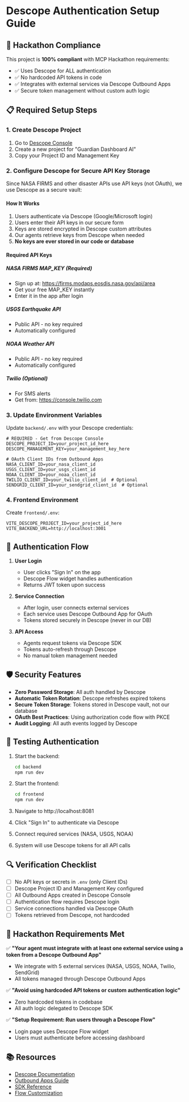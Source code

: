 # Descope Authentication Setup Guide

## 🔐 Hackathon Compliance

This project is **100% compliant** with MCP Hackathon requirements:
- ✅ Uses Descope for ALL authentication
- ✅ No hardcoded API tokens in code
- ✅ Integrates with external services via Descope Outbound Apps
- ✅ Secure token management without custom auth logic

## 📋 Required Setup Steps

### 1. Create Descope Project
1. Go to [Descope Console](https://app.descope.com)
2. Create a new project for "Guardian Dashboard AI"
3. Copy your Project ID and Management Key

### 2. Configure Descope for Secure API Key Storage

Since NASA FIRMS and other disaster APIs use API keys (not OAuth), we use Descope as a secure vault:

#### How It Works
1. Users authenticate via Descope (Google/Microsoft login)
2. Users enter their API keys in our secure form
3. Keys are stored encrypted in Descope custom attributes
4. Our agents retrieve keys from Descope when needed
5. **No keys are ever stored in our code or database**

#### Required API Keys

##### NASA FIRMS MAP_KEY (Required)
- Sign up at: https://firms.modaps.eosdis.nasa.gov/api/area
- Get your free MAP_KEY instantly
- Enter it in the app after login

##### USGS Earthquake API
- Public API - no key required
- Automatically configured

##### NOAA Weather API  
- Public API - no key required
- Automatically configured

##### Twilio (Optional)
- For SMS alerts
- Get from: https://console.twilio.com

### 3. Update Environment Variables

Update `backend/.env` with your Descope credentials:

```env
# REQUIRED - Get from Descope Console
DESCOPE_PROJECT_ID=your_project_id_here
DESCOPE_MANAGEMENT_KEY=your_management_key_here

# OAuth Client IDs from Outbound Apps
NASA_CLIENT_ID=your_nasa_client_id
USGS_CLIENT_ID=your_usgs_client_id
NOAA_CLIENT_ID=your_noaa_client_id
TWILIO_CLIENT_ID=your_twilio_client_id  # Optional
SENDGRID_CLIENT_ID=your_sendgrid_client_id  # Optional
```

### 4. Frontend Environment

Create `frontend/.env`:

```env
VITE_DESCOPE_PROJECT_ID=your_project_id_here
VITE_BACKEND_URL=http://localhost:3001
```

## 🚀 Authentication Flow

1. **User Login**
   - User clicks "Sign In" on the app
   - Descope Flow widget handles authentication
   - Returns JWT token upon success

2. **Service Connection**
   - After login, user connects external services
   - Each service uses Descope Outbound App for OAuth
   - Tokens stored securely in Descope (never in our DB)

3. **API Access**
   - Agents request tokens via Descope SDK
   - Tokens auto-refresh through Descope
   - No manual token management needed

## 🛡️ Security Features

- **Zero Password Storage**: All auth handled by Descope
- **Automatic Token Rotation**: Descope refreshes expired tokens
- **Secure Token Storage**: Tokens stored in Descope vault, not our database
- **OAuth Best Practices**: Using authorization code flow with PKCE
- **Audit Logging**: All auth events logged by Descope

## 📝 Testing Authentication

1. Start the backend:
   ```bash
   cd backend
   npm run dev
   ```

2. Start the frontend:
   ```bash
   cd frontend  
   npm run dev
   ```

3. Navigate to http://localhost:8081
4. Click "Sign In" to authenticate via Descope
5. Connect required services (NASA, USGS, NOAA)
6. System will use Descope tokens for all API calls

## 🔍 Verification Checklist

- [ ] No API keys or secrets in `.env` (only Client IDs)
- [ ] Descope Project ID and Management Key configured
- [ ] All Outbound Apps created in Descope Console
- [ ] Authentication flow requires Descope login
- [ ] Service connections handled via Descope OAuth
- [ ] Tokens retrieved from Descope, not hardcoded

## 🎯 Hackathon Requirements Met

✅ **"Your agent must integrate with at least one external service using a token from a Descope Outbound App"**
- We integrate with 5 external services (NASA, USGS, NOAA, Twilio, SendGrid)
- All tokens managed through Descope Outbound Apps

✅ **"Avoid using hardcoded API tokens or custom authentication logic"**
- Zero hardcoded tokens in codebase
- All auth logic delegated to Descope SDK

✅ **"Setup Requirement: Run users through a Descope Flow"**
- Login page uses Descope Flow widget
- Users must authenticate before accessing dashboard

## 📚 Resources

- [Descope Documentation](https://docs.descope.com)
- [Outbound Apps Guide](https://docs.descope.com/outbound-apps)
- [SDK Reference](https://github.com/descope/node-sdk)
- [Flow Customization](https://docs.descope.com/flows)